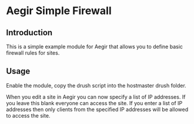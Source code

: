 Aegir Simple Firewall
=====================

Introduction
------------

This is a simple example module for Aegir that allows you to define basic firewall
rules for sites. 

Usage
-----

Enable the module, copy the drush script into the hostmaster drush folder. 

When you edit a site in Aegir you can now specify a list of IP addresses. If you 
leave this blank everyone can access the site. If you enter a list of IP addresses
then only clients from the specified IP addresses will be allowed to access the site.

